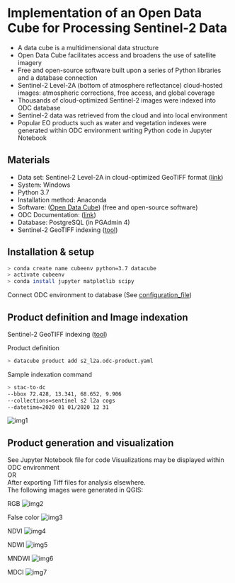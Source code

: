 # Implementation of an Open Data Cube for Processing Sentinel-2 Data
* A data cube is a multidimensional data structure
* Open Data Cube facilitates access and broadens the use of satellite imagery
* Free and open-source software built upon a series of Python libraries and a database connection
* Sentinel-2 Level-2A (bottom of atmosphere reflectance) cloud-hosted images: atmospheric corrections, free access, and global coverage
* Thousands of cloud-optimized Sentinel-2 images were indexed into ODC database
* Sentinel-2 data was retrieved from the cloud and into local environment
* Popular EO products such as water and vegetation indexes were generated within ODC environment writing Python code in Jupyter Notebook

## Materials
* Data set: Sentinel-2 Level-2A in cloud-optimized GeoTIFF format ([link](https://registry.opendata.aws/sentinel-2-l2a-cogs/))
* System: Windows
* Python 3.7
* Installation method: Anaconda
* Software: ([Open Data Cube](https://www.opendatacube.org/)) (free and open-source software)
* ODC Documentation: ([link](https://datacube-core.readthedocs.io/en/latest/))
* Database: PostgreSQL (in PGAdmin 4)
* Sentinel-2 GeoTIFF indexing ([tool](https://github.com/opendatacube/datacube-dataset-config/blob/main/sentinel-2-l2a-cogs.md))

## Installation & setup
```bash
> conda create name cubeenv python=3.7 datacube
> activate cubeenv
> conda install jupyter matplotlib scipy
```
Connect ODC environment to database (See [configuration_file](https://datacube-core.readthedocs.io/en/latest/ops/db_setup.html))

## Product definition and Image indexation
Sentinel-2 GeoTIFF indexing ([tool](https://github.com/opendatacube/datacube-dataset-config/blob/main/sentinel-2-l2a-cogs.md))

Product definition
```bash
> datacube product add s2_l2a.odc-product.yaml
```

Sample indexation command
```bash
> stac-to-dc
--bbox 72.428, 13.341, 68.652, 9.906
--collections=sentinel s2 l2a cogs
--datetime=2020 01 01/2020 12 31
```

![img1](/img/odc_extent_mad_dios.png)

## Product generation and visualization
See Jupyter Notebook file for code
Visualizations may be displayed within ODC environment  
OR  
After exporting Tiff files for analysis elsewhere.  
The following images were generated in QGIS:  

RGB
![img2](/img/maldonado_rgb_2.png)

False color
![img3](/img/maldonado_false_color_2.png)

NDVI
![img4](/img/maldonado_ndvi_2.png)

NDWI
![img5](/img/maldonado_ndwi_2.png)

MNDWI
![img6](/img/maldonado_mndwi_2.png)

MDCI
![img7](/img/maldonado_ndci_2.png)